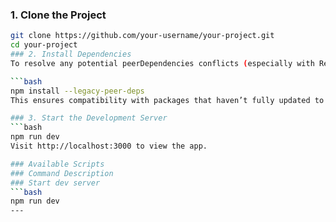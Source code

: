 ### 1. Clone the Project

```bash
git clone https://github.com/your-username/your-project.git
cd your-project
### 2. Install Dependencies
To resolve any potential peerDependencies conflicts (especially with React 19), use:

```bash
npm install --legacy-peer-deps
This ensures compatibility with packages that haven’t fully updated to React 19 yet.

### 3. Start the Development Server
```bash
npm run dev
Visit http://localhost:3000 to view the app.

### Available Scripts
### Command	Description
### Start dev server
```bash
npm run dev	
---